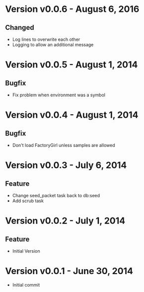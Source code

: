 Version v0.0.6 - August 6, 2016
================================================================================

Changed
--------------------------------------------------------------------------------
  * Log lines to overwrite each other
  * Logging to allow an additional message

Version v0.0.5 - August 1, 2014
================================================================================

Bugfix
--------------------------------------------------------------------------------
  * Fix problem when environment was a symbol

Version v0.0.4 - August 1, 2014
================================================================================

Bugfix
--------------------------------------------------------------------------------
  * Don't load FactoryGirl unless samples are allowed

Version v0.0.3 - July 6, 2014
================================================================================

Feature
--------------------------------------------------------------------------------
  * Change seed_packet task back to db:seed
  * Add scrub task

Version v0.0.2 - July 1, 2014
================================================================================

Feature
--------------------------------------------------------------------------------
  * Initial Version

Version v0.0.1 - June 30, 2014
================================================================================

  * Initial commit

